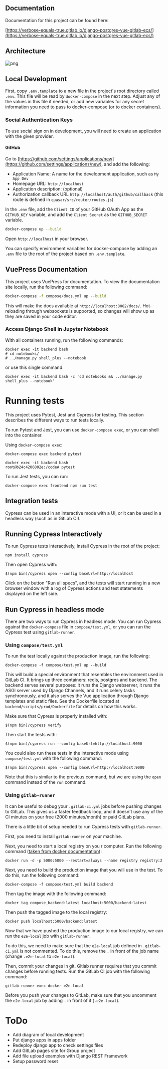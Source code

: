 ## Documentation

Documentation for this project can be found here:

[https://verbose-equals-true.gitlab.io/django-postgres-vue-gitlab-ecs/](https://verbose-equals-true.gitlab.io/django-postgres-vue-gitlab-ecs/)


## Architecture

![png](/architecture.png)

## Local Development

First, copy `.env.template` to a new file in the project's root directory called `.env`. This file will be read by `docker-compose` in the next step. Adjust any of the values in this file if needed, or add new variables for any secret information you need to pass to docker-compose (or to docker containers).

### Social Authentication Keys

To use social sign on in development, you will need to create an application with the given provider.

#### GitHub

Go to [https://github.com/settings/applications/new](https://github.com/settings/applications/new), and add the following:

- Application Name: A name for the development application, such as `My App Dev`
- Homepage URL: `http://localhost`
- Application description: (optional)
- Authorization callback URL `http://localhost/auth/github/callback` (this route is defined in `quasar/src/router/routes.js`)

In the `.env` file, add the `Client ID` of your GitHub OAuth App as the `GITHUB_KEY` variable, and add the `Client Secret` as the `GITHUB_SECRET` variable.

```sh
docker-compose up --build
```

Open `http://localhost` in your browser.

You can specify environment variables for docker-compose by adding an `.env` file to the root of the project based on `.env.template`.

## VuePress Documentation

This project uses VuePress for documentation. To view the documentation site locally, run the following command:

```bash
docker-compose -f compose/docs.yml up --build
```

This will make the docs available at `http://localhost:8082/docs/`. Hot-reloading through websockets is supported, so changes will show up as they are saved in your code editor.


### Access Django Shell in Jupyter Notebook

With all containers running, run the following commands:

```
docker exec -it backend bash
# cd notebooks/
# ../manage.py shell_plus --notebook
```

or use this single command:

```
docker exec -it backend bash -c 'cd notebooks && ../manage.py shell_plus --notebook'
```

# Running tests

This project uses Pytest, Jest and Cypress for testing. This section describes the different ways to run tests locally.

To run Pytest and Jest, you can use `docker-compose exec`, or you can shell into the container.

Using `docker-compose exec`:

```
docker-compose exec backend pytest
```

```
docker exec -it backend bash
root@b24c4206002e:/code# pytest
```

To run Jest tests, you can run:

```
docker-compose exec frontend npm run test
```

## Integration tests

Cypress can be used in an interactive mode with a UI, or it can be used in a headless way (such as in GitLab CI).

## Running Cypress Interactively

To run Cypress tests interactively, install Cypress in the root of the project:

```
npm install cypress
```

Then open Cypress with:

```
$(npm bin)/cypress open --config baseUrl=http://localhost
```

Click on the button "Run all specs", and the tests will start running in a new browser window with a log of Cypress actions and test statements displayed on the left side.

## Run Cypress in headless mode

There are two ways to run Cypress in headless mode. You can run Cypress against the `docker-compose` file in `compose/test.yml`, or you can run the Cypress test using `gitlab-runner`.

### Using `compose/test.yml`

To run the test locally against the production image, run the following:

```
docker-compose -f compose/test.yml up --build
```

This will build a special environment that resembles the environment used in GitLab CI. It brings up three containers: redis, postgres and backend. The backend serves several purposes: it runs the Django webserver, it runs the ASGI server used by Django Channels, and it runs celery tasks synchronously, and it also serves the Vue application through Django templates and static files. See the Dockerfile located at `backend/scripts/prod/Dockerfile` for details on how this works.

Make sure that Cypress is properly installed with:

```
$(npm bin)/cypress verify
```

Then start the tests with:

```
$(npm bin)/cypress run --config baseUrl=http://localhost:9000
```

You could also run these tests in the interactive mode using `compose/test.yml` with the following command:

```
$(npm bin)/cypress open --config baseUrl=http://localhost:9000
```

Note that this is similar to the previous command, but we are using the `open` command instead of the `run` command.

### Using `gitlab-runner`

It can be useful to debug your `.gitlab-ci.yml` jobs before pushing changes to GitLab. This gives us a faster feedback loop, and it doesn't use any of the CI minutes on your free (2000 minutes/month) or paid GitLab plans.

There is a little bit of setup needed to run Cypress tests with `gitlab-runner`.

First, you need to install `gitlab-runner` on your machine.

Next, you need to start a local registry on you r computer. Run the following command ([taken from docker documentation](https://docs.docker.com/registry/deploying/)):

```
docker run -d -p 5000:5000 --restart=always --name registry registry:2
```

Next, you need to build the production image that you will use in the test. To do this, run the following command:

```
docker-compose -f compose/test.yml build backend
```

Then tag the image with the following command:

```
docker tag compose_backend:latest localhost:5000/backend:latest
```

Then push the tagged image to the local registry:

```
docker push localhost:5000/backend:latest
```

Now that we have pushed the production image to our local registry, we can run the `e2e-local` job with `gitlab-runner`.

To do this, we need to make sure that the `e2e-local` job defined in `.gitlab-ci.yml` is not commented. To do this, remove the `.` in front of the job name (change `.e2e-local` to `e2e-local`).

Then, commit your changes in git. Gitlab runner requires that you commit changes before running tests. Run the GitLab CI job with the following command:

```
gitlab-runner exec docker e2e-local
```

Before you push your changes to GitLab, make sure that you uncomment the `e2e-local` job by adding `.` in front of it (`.e2e-local`).

# ToDo

- Add diagram of local development
- Put django apps in apps folder
- Redeploy django app to check settings files
- Add GitLab pages site for Group project
- Add file upload examples with Django REST Framework
- Setup password reset
